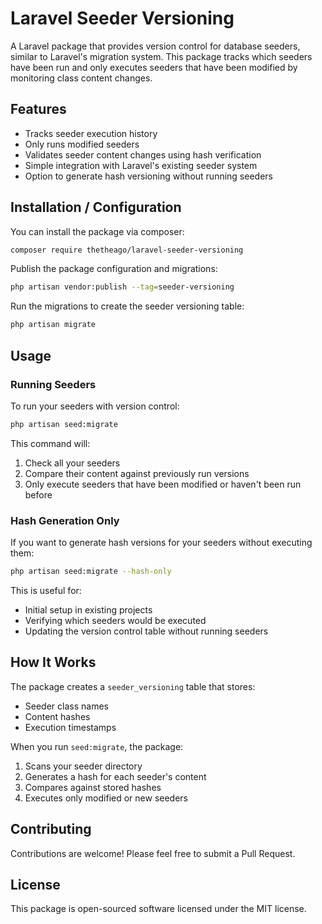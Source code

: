 # Laravel Seeder Versioning

A Laravel package that provides version control for database seeders, similar to Laravel's migration system. This package tracks which seeders have been run and only executes seeders that have been modified by monitoring class content changes.

## Features

- Tracks seeder execution history
- Only runs modified seeders
- Validates seeder content changes using hash verification
- Simple integration with Laravel's existing seeder system
- Option to generate hash versioning without running seeders

## Installation / Configuration

You can install the package via composer:

```bash
composer require thetheago/laravel-seeder-versioning
```

Publish the package configuration and migrations:

```bash
php artisan vendor:publish --tag=seeder-versioning
```

Run the migrations to create the seeder versioning table:

```bash
php artisan migrate
```

## Usage

### Running Seeders

To run your seeders with version control:

```bash
php artisan seed:migrate
```

This command will:
1. Check all your seeders
2. Compare their content against previously run versions
3. Only execute seeders that have been modified or haven't been run before

### Hash Generation Only

If you want to generate hash versions for your seeders without executing them:

```bash
php artisan seed:migrate --hash-only
```

This is useful for:
- Initial setup in existing projects
- Verifying which seeders would be executed
- Updating the version control table without running seeders

## How It Works

The package creates a `seeder_versioning` table that stores:
- Seeder class names
- Content hashes
- Execution timestamps

When you run `seed:migrate`, the package:
1. Scans your seeder directory
2. Generates a hash for each seeder's content
3. Compares against stored hashes
4. Executes only modified or new seeders

## Contributing

Contributions are welcome! Please feel free to submit a Pull Request.

## License

This package is open-sourced software licensed under the MIT license.
